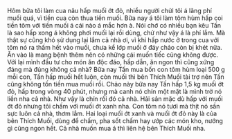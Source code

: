 Hôm bữa tôi làm cua nâu hấp muối ớt đỏ, nhiều người chửi tôi á lãng phí muối quá, vì tiền cua còn thua tiền muối. Bữa nay á tôi làm tôm hùm hấp coi tiền tôm với tiền muối á cái nào á mắc hơn à. Nói chớ có nhiều bạn kêu Tấn là sao hấp xong á không phơi muối lại rồi dùng, chứ như vậy á là phí lắm. Mà thật sự cũng khó sử dụng lại lắm cả nhà ơi, vì khi hấp nước ở trong cua với tôm nó ra thấm hết vào muối, chưa kể lớp muối ở đáy chảo còn bị khét nữa. Ăn vào là mang bệnh thêm nên có những cái muốn tiếc cũng không được. Với lại mình đầu tư cho món ăn độc đáo, hấp dẫn, ăn ngon thì cũng xứng đáng mà đúng không cả nhà? Bữa nay Tấn mua bốn con tôm hùm loại 500 g mỗi con, Tấn hấp muối hết luôn, còn muối thì bên Thích Muối tài trợ nên Tấn cũng không tốn tiền mua muối rồi. Chảo này bữa nay Tấn hấp 1,5 kg muối ớt đỏ, hấp trong vòng 40 phút, nhưng mà canh nó chín một mặt là mình trở nó liền nha cả nhà. Như vậy là chín rồi đó cả nhà. Hải sản mặc dù hấp với muối ớt đỏ nhưng tôi chấm với muối ớt xanh nha. Con tôm nó tươi mà thịt nó sần sực luôn cả nhà, thơm lắm. Hai loại muối ớt xanh và muối ớt đỏ này là của bên Thích Muối, dùng để chấm, pha sốt chấm hay ướp các món kho, nướng gì cũng ngon hết. Cả nhà muốn mua á thì liên hệ bên Thích Muối nha.